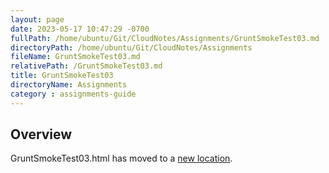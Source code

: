 ```yaml
---
layout: page
date: 2023-05-17 10:47:29 -0700
fullPath: /home/ubuntu/Git/CloudNotes/Assignments/GruntSmokeTest03.md
directoryPath: /home/ubuntu/Git/CloudNotes/Assignments
fileName: GruntSmokeTest03.md
relativePath: /GruntSmokeTest03.md
title: GruntSmokeTest03
directoryName: Assignments
category : assignments-guide
---
```


## Overview

GruntSmokeTest03.html has moved to a [new location](/smoketests-guide/GruntSmokeTest03.html).
